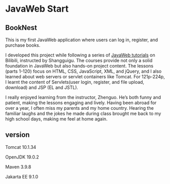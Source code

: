 # JavaWeb Start

## BookNest
This is my first JavaWeb application where users can log in, register, and purchase books.

I developed this project while following a series of [JavaWeb tutorials](https://www.bilibili.com/video/BV1Y7411K7zz) on Bilibili, instructed by Shangguigu. The courses provide not only a solid foundation in JavaWeb but also hands-on project content. The lessons (parts 1-120) focus on HTML, CSS, JavaScript, XML, and jQuery, and I also learned about web servers or servlet containers like Tomcat. For 121p-224p,  I learnt the content of Servlets(user login, register, and file upload, download) and JSP (EL and JSTL).

I really enjoyed learning from the instructor, Zhenguo. He’s both funny and patient, making the lessons engaging and lively. Having been abroad for over a year, I often miss my parents and my home country. Hearing the familiar laughs and the jokes he made during class brought me back to my high school days, making me feel at home again.



## version

Tomcat	10.1.34

OpenJDK	19.0.2

Maven	3.9.8

Jakarta EE	9.1.0